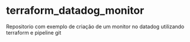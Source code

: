 # terraform_datadog_monitor
Repositorio com exemplo de criação  de um monitor no datadog utilizando terraform e pipeline git
